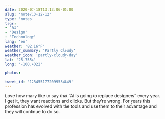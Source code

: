 ```yaml
---
date: 2020-07-18T13:13:06-05:00
slug: 'note/13-12-12'
type: 'notes'
tags:
- 'AI'
- 'Design'
- 'Technology'
lang: 'en'
weather: '82.16°F'
weather_summary: 'Partly Cloudy'
weather_icon: 'partly-cloudy-day'
lat: '25.7554'
long: '-100.4022'

photos:

tweet_id: '1284551772099534849'
---
```

Love how many like to say that “AI is going to replace designers” every year. I get it, they want reactions and clicks. But they’re wrong.
For years this profession has evolved with the tools and use them to their advantage and they will continue to do so.    